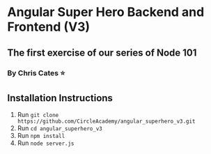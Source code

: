 # Angular Super Hero Backend and Frontend (V3)
## The first exercise of our series of Node 101
### By Chris Cates :star:

## Installation Instructions
1. Run `git clone https://github.com/CircleAcademy/angular_superhero_v3.git`
2. Run `cd angular_superhero_v3`
3. Run `npm install`
4. Run `node server.js`
